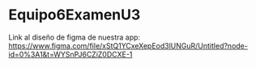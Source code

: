 # Equipo6ExamenU3

Link al diseño de figma de nuestra app: https://www.figma.com/file/xStQ1YCxeXepEod3lUNGuR/Untitled?node-id=0%3A1&t=WYSnPJ6CZiZ0DCXE-1
